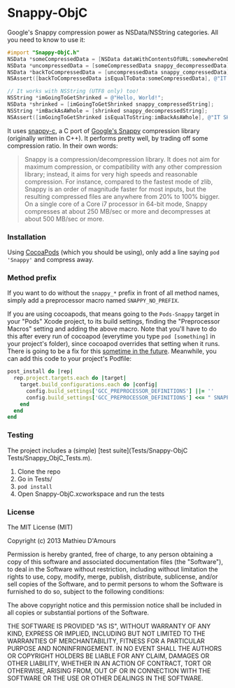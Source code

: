 # Snappy-ObjC

Google's Snappy compression power as NSData/NSString categories. All you need to know to use it:

```objective-c
#import "Snappy-ObjC.h"
NSData *someCompressedData = [NSData dataWithContentsOfURL:somewhereOnDiskWhereThereIsCompressedData];
NSData *uncompressedData = [someCompressedData snappy_decompressedData];
NSData *backToCompressedData = [uncompressedData snappy_compressedData];
NSAssert([backToCompressedData isEqualToData:someCompressedData], @"IT SHOULD HAVE BEEN EQUAL!");

// It works with NSString (UTF8 only) too!
NSString *imGoingToGetShrinked = @"Hello, World!";
NSData *shrinked = [imGoingToGetShrinked snappy_compressedString];
NSString *imBackAsAWhole = [shrinked snappy_decompressedString];
NSAssert([imGoingToGetShrinked isEqualToString:imBackAsAWhole], @"IT SHOULD HAVE BEEN EQUAL!");
```

It uses [snappy-c][2], a C port of [Google's Snappy][1] compression library (originally written in C++). It performs
pretty well, by trading off some compression ratio. In their own words:

> Snappy is a compression/decompression library. It does not aim for maximum compression, or compatibility with any 
other compression library; instead, it aims for very high speeds and reasonable compression. For instance, compared 
to the fastest mode of zlib, Snappy is an order of magnitude faster for most inputs, but the resulting compressed files 
are anywhere from 20% to 100% bigger. On a single core of a Core i7 processor in 64-bit mode, Snappy compresses at 
about 250 MB/sec or more and decompresses at about 500 MB/sec or more.

### Installation

Using [CocoaPods][3] (which you should be using), only add a line saying `pod 'Snappy'` and compress away.

### Method prefix

If you want to do without the `snappy_*` prefix in front of all method names, simply add a preprocessor macro named `SNAPPY_NO_PREFIX`. 

If you are using cocoapods, that means going to the `Pods-Snappy` target in your "Pods" Xcode project, to its build settings, finding the "Preprocessor Macros" setting and adding the above macro. Note that you'll have to do this after every run of cocoapod (everytime you type `pod [something]` in your project's folder), since cocoapod overrides that setting when it runs. There is going to be a fix for this [sometime in the future](https://github.com/CocoaPods/CocoaPods/issues/833). Meanwhile, you can add this code to your project's Podfile:

```ruby
post_install do |rep|
  rep.project.targets.each do |target|
    target.build_configurations.each do |config|
      config.build_settings['GCC_PREPROCESSOR_DEFINITIONS'] ||= ''
      config.build_settings['GCC_PREPROCESSOR_DEFINITIONS'] <<= " SNAPPY_NO_PREFIX=1"
    end
  end
end
```

### Testing

The project includes a (simple) [test suite](Tests/Snappy-ObjC Tests/Snappy_ObjC_Tests.m).

1. Clone the repo
2. Go in Tests/
3. `pod install`
4. Open Snappy-ObjC.xcworkspace and run the tests

### License

The MIT License (MIT)

Copyright (c) 2013 Mathieu D'Amours

Permission is hereby granted, free of charge, to any person obtaining a copy of
this software and associated documentation files (the "Software"), to deal in
the Software without restriction, including without limitation the rights to
use, copy, modify, merge, publish, distribute, sublicense, and/or sell copies of
the Software, and to permit persons to whom the Software is furnished to do so,
subject to the following conditions:

The above copyright notice and this permission notice shall be included in all
copies or substantial portions of the Software.

THE SOFTWARE IS PROVIDED "AS IS", WITHOUT WARRANTY OF ANY KIND, EXPRESS OR
IMPLIED, INCLUDING BUT NOT LIMITED TO THE WARRANTIES OF MERCHANTABILITY, FITNESS
FOR A PARTICULAR PURPOSE AND NONINFRINGEMENT. IN NO EVENT SHALL THE AUTHORS OR
COPYRIGHT HOLDERS BE LIABLE FOR ANY CLAIM, DAMAGES OR OTHER LIABILITY, WHETHER
IN AN ACTION OF CONTRACT, TORT OR OTHERWISE, ARISING FROM, OUT OF OR IN
CONNECTION WITH THE SOFTWARE OR THE USE OR OTHER DEALINGS IN THE SOFTWARE.


[1]: http://code.google.com/p/snappy/
[2]: https://github.com/andikleen/snappy-c
[3]: http://cocoapods.org
